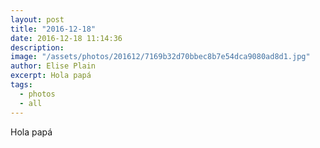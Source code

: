 ```yaml
---
layout: post
title: "2016-12-18"
date: 2016-12-18 11:14:36
description: 
image: "/assets/photos/201612/7169b32d70bbec8b7e54dca9080ad8d1.jpg"
author: Elise Plain
excerpt: Hola papá
tags: 
  - photos
  - all
---
```


Hola papá
<p></p>
